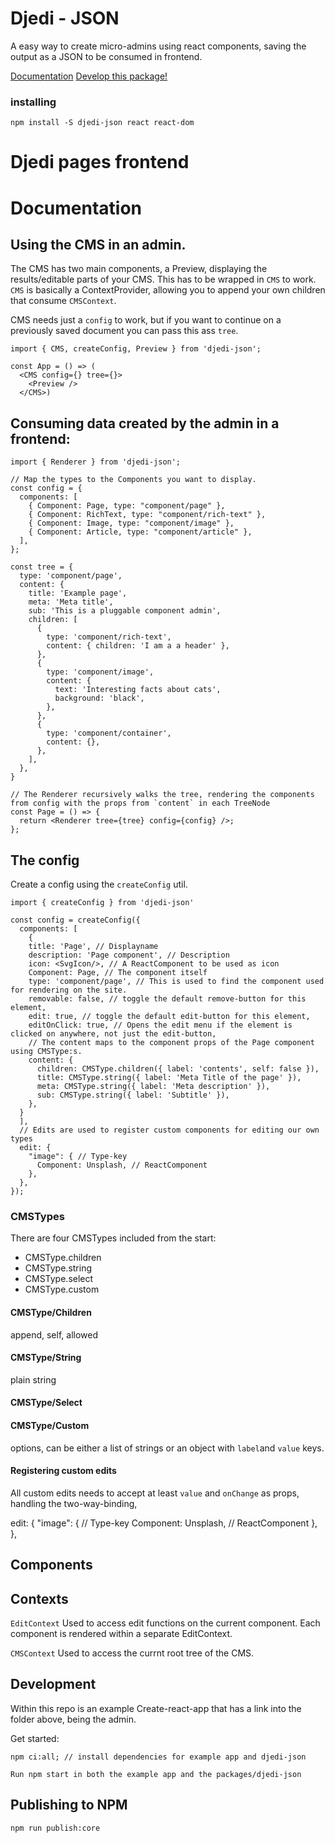 # Djedi - JSON

A easy way to create micro-admins using react components, saving the output
as a JSON to be consumed in frontend.

[Documentation](#Documentation)
[Develop this package!](#Development)

### installing

```
npm install -S djedi-json react react-dom
```

# Djedi pages frontend


# Documentation
## Using the CMS in an admin.

The CMS has two main components,  a Preview, displaying the results/editable parts of your CMS. This has to be wrapped in `CMS` to work. `CMS` is basically a ContextProvider, allowing you to append your own children that consume `CMSContext`.

CMS needs just a `config` to work, but if you want to continue on a previously saved document you can pass this ass `tree`.
```
import { CMS, createConfig, Preview } from 'djedi-json';

const App = () => (
  <CMS config={} tree={}>
    <Preview />
  </CMS>)
```
## Consuming data created by the admin in a frontend:

```
import { Renderer } from 'djedi-json';

// Map the types to the Components you want to display.
const config = {
  components: [
    { Component: Page, type: "component/page" },
    { Component: RichText, type: "component/rich-text" },
    { Component: Image, type: "component/image" },
    { Component: Article, type: "component/article" },
  ],
};

const tree = {
  type: 'component/page',
  content: {
    title: 'Example page',
    meta: 'Meta title',
    sub: 'This is a pluggable component admin',
    children: [
      {
        type: 'component/rich-text',
        content: { children: 'I am a a header' },
      },
      {
        type: 'component/image',
        content: {
          text: 'Interesting facts about cats',
          background: 'black',
        },
      },
      {
        type: 'component/container',
        content: {},
      },
    ],
  },
}

// The Renderer recursively walks the tree, rendering the components from config with the props from `content` in each TreeNode
const Page = () => {
  return <Renderer tree={tree} config={config} />;
};
```

## The config
Create a config using the `createConfig` util.
```
import { createConfig } from 'djedi-json'

const config = createConfig({
  components: [
    {
    title: 'Page', // Displayname
    description: 'Page component', // Description
    icon: <SvgIcon/>, // A ReactComponent to be used as icon
    Component: Page, // The component itself
    type: 'component/page', // This is used to find the component used for rendering on the site.
    removable: false, // toggle the default remove-button for this element,
    edit: true, // toggle the default edit-button for this element,
    editOnClick: true, // Opens the edit menu if the element is clicked on anywhere, not just the edit-button,
    // The content maps to the component props of the Page component using CMSType:s.
    content: { 
      children: CMSType.children({ label: 'contents', self: false }),
      title: CMSType.string({ label: 'Meta Title of the page' }),
      meta: CMSType.string({ label: 'Meta description' }),
      sub: CMSType.string({ label: 'Subtitle' }),
    },
  }
  ],
  // Edits are used to register custom components for editing our own types 
  edit: {
    "image": { // Type-key
      Component: Unsplash, // ReactComponent
    },
  },
});
```

### CMSTypes
There are four CMSTypes included from the start:

- CMSType.children
- CMSType.string
- CMSType.select
- CMSType.custom

#### CMSType/Children

append, self, allowed

#### CMSType/String

plain string

#### CMSType/Select

#### CMSType/Custom

options, can be either a list of strings or an object with `label`and `value` keys.

#### Registering custom edits

All custom edits needs to accept at least `value` and `onChange` as props, handling the two-way-binding,

  edit: {
    "image": { // Type-key
      Component: Unsplash, // ReactComponent
    },
  },

## Components

## Contexts

`EditContext`
Used to access edit functions on the current component. Each component is rendered within a separate EditContext.

`CMSContext`
Used to access the currnt root tree of the CMS.


## Development

Within this repo is an example Create-react-app that has a link into the folder above, being the admin.

Get started:

```
npm ci:all; // install dependencies for example app and djedi-json

Run npm start in both the example app and the packages/djedi-json
```

## Publishing to NPM
```
npm run publish:core
```
